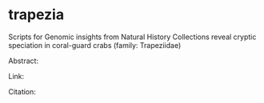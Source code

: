 # trapezia
Scripts for Genomic insights from Natural History Collections reveal cryptic speciation in coral-guard crabs (family: Trapeziidae)

Abstract:

Link:

Citation:
